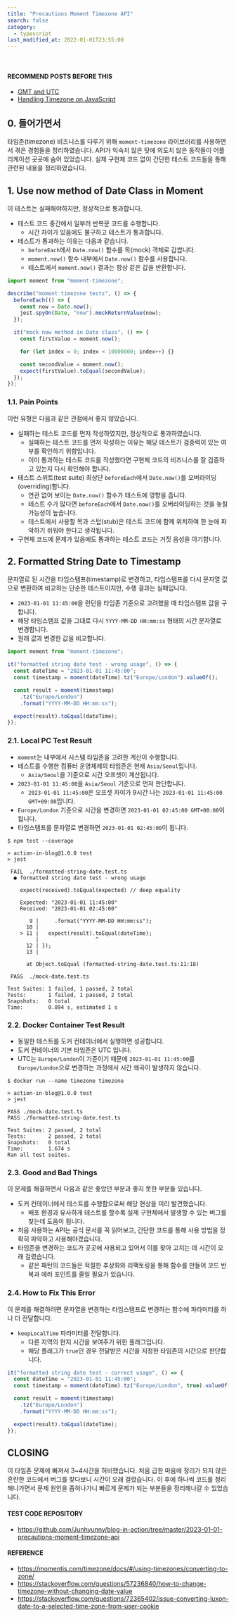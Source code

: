 ```yaml
---
title: "Precautions Moment Timezone API"
search: false
category:
  - typescript
last_modified_at: 2022-01-01T23:55:00
---
```


<br>

#### RECOMMEND POSTS BEFORE THIS

* [GMT and UTC][gmt-and-utc-link]
* [Handling Timezone on JavaScript][handling-timezone-on-javascript-link]

## 0. 들어가면서

타임존(timezone) 비즈니스를 다루기 위해 `moment-timezone` 라이브러리를 사용하면서 겪은 경험들을 정리하였습니다. 
API가 익숙치 않은 탓에 의도치 않은 동작들이 어플리케이션 곳곳에 숨어 있었습니다. 
실제 구현체 코드 없이 간단한 테스트 코드들을 통해 관련된 내용을 정리하였습니다.

## 1. Use now method of Date Class in Moment

이 테스트는 실패해야하지만, 정상적으로 통과합니다.

* 테스트 코드 중간에서 일부러 반복문 코드를 수행합니다.
    * 시간 차이가 있음에도 불구하고 테스트가 통과합니다.
* 테스트가 통과하는 이유는 다음과 같습니다.
    * `beforeEach`에서 `Date.now()` 함수를 목(mock) 객체로 감쌉니다.
    * `moment.now()` 함수 내부에서 `Date.now()` 함수를 사용합니다.
    * 테스트에서 `moment.now()` 결과는 항상 같은 값을 반환합니다.

```ts
import moment from "moment-timezone";

describe("moment timezone tests", () => {
  beforeEach(() => {
    const now = Date.now();
    jest.spyOn(Date, "now").mockReturnValue(now);
  });

  it("mock now method in Date class", () => {
    const firstValue = moment.now();

    for (let index = 0; index < 10000000; index++) {}

    const secondValue = moment.now();
    expect(firstValue).toEqual(secondValue);
  });
});
```

### 1.1. Pain Points

이런 유형은 다음과 같은 관점에서 좋지 않았습니다. 

* 실패하는 테스트 코드를 먼저 작성하였지만, 정상적으로 통과하였습니다. 
    * 실패하는 테스트 코드를 먼저 작성하는 이유는 해당 테스트가 검증력이 있는 여부를 확인하기 위함입니다. 
    * 이미 통과하는 테스트 코드를 작성했다면 구현체 코드의 비즈니스를 잘 검증하고 있는지 다시 확인해야 합니다.
* 테스트 스위트(test suite) 최상단 `beforeEach`에서 `Date.now()`를 오버라이딩(overriding)합니다.
    * 연관 없어 보이는 `Date.now()` 함수가 테스트에 영향을 줍니다.
    * 테스트 수가 많다면 `beforeEach`에서 `Date.now()`를 오버라이딩하는 것을 놓칠 가능성이 높습니다.
    * 테스트에서 사용할 목과 스텁(stub)은 테스트 코드에 함께 위치하여 한 눈에 파악하기 쉬워야 한다고 생각됩니다.
* 구현체 코드에 문제가 있음에도 통과하는 테스트 코드는 거짓 음성을 야기합니다.

## 2. Formatted String Date to Timestamp

문자열로 된 시간을 타임스탬프(timestamp)로 변경하고, 타임스탬프를 다시 문자열 값으로 변환하여 비교하는 단순한 테스트이지만, 수행 결과는 실패입니다. 

* `2023-01-01 11:45:00`을 런던을 타임존 기준으로 고려했을 때 타임스탬프 값을 구합니다. 
* 해당 타임스탬프 값을 그대로 다시 `YYYY-MM-DD HH:mm:ss` 형태의 시간 문자열로 변경합니다.
* 원래 값과 변경한 값을 비교합니다.

```ts
import moment from "moment-timezone";

it("formatted string date test - wrong usage", () => {
  const dateTime = "2023-01-01 11:45:00";
  const timestamp = moment(dateTime).tz("Europe/London").valueOf();

  const result = moment(timestamp)
    .tz("Europe/London")
    .format("YYYY-MM-DD HH:mm:ss");

  expect(result).toEqual(dateTime);
});
```

### 2.1. Local PC Test Result

* `moment`는 내부에서 시스템 타임존을 고려한 계산이 수행합니다. 
* 테스트를 수행한 컴퓨터 운영체제의 타임존은 현재 `Asia/Seoul`입니다.
    * `Asia/Seoul`을 기준으로 시간 오프셋이 계산됩니다. 
* `2023-01-01 11:45:00`을 `Asia/Seoul` 기준으로 먼저 판단합니다.
    * `2023-01-01 11:45:00`은 오프셋 차이가 9시간 나는 `2023-01-01 11:45:00 GMT+09:00`입니다.
* `Europe/London` 기준으로 시간을 변경하면 `2023-01-01 02:45:00 GMT+00:00`이 됩니다.
* 타임스탬프를 문자열로 변경하면 `2023-01-01 02:45:00`이 됩니다.

```
$ npm test --coverage

> action-in-blog@1.0.0 test
> jest

 FAIL  ./formatted-string-date.test.ts
  ● formatted string date test - wrong usage

    expect(received).toEqual(expected) // deep equality

    Expected: "2023-01-01 11:45:00"
    Received: "2023-01-01 02:45:00"

       9 |     .format("YYYY-MM-DD HH:mm:ss");
      10 |
    > 11 |   expect(result).toEqual(dateTime);
         |                  ^
      12 | });
      13 |

      at Object.toEqual (formatted-string-date.test.ts:11:18)

 PASS  ./mock-date.test.ts

Test Suites: 1 failed, 1 passed, 2 total
Tests:       1 failed, 1 passed, 2 total
Snapshots:   0 total
Time:        0.894 s, estimated 1 s
```

### 2.2. Docker Container Test Result

* 동일한 테스트를 도커 컨테이너에서 실행하면 성공합니다.
* 도커 컨테이너의 기본 타임존은 UTC 입니다.
* UTC는 `Europe/London`이 기준이기 때문에 `2023-01-01 11:45:00`를 `Europe/London`으로 변경하는 과정에서 시간 왜곡이 발생하지 않습니다. 

```
$ docker run --name timezone timezone

> action-in-blog@1.0.0 test
> jest

PASS ./mock-date.test.ts
PASS ./formatted-string-date.test.ts

Test Suites: 2 passed, 2 total
Tests:       2 passed, 2 total
Snapshots:   0 total
Time:        1.674 s
Ran all test suites.
```

### 2.3. Good and Bad Things

이 문제를 해결하면서 다음과 같은 좋았던 부분과 좋지 못한 부분들 있습니다. 

* 도커 컨테이너에서 테스트를 수행함으로써 해당 현상을 미리 발견했습니다. 
    * 배포 환경과 유사하게 테스트를 할수록 실제 구현체에서 발생할 수 있는 버그를 찾는데 도움이 됩니다.
* 처음 사용하는 API는 공식 문서를 꼭 읽어보고, 간단한 코드를 통해 사용 방법을 정확히 파악하고 사용해야겠습니다. 
* 타임존을 변경하는 코드가 곳곳에 사용되고 있어서 이를 찾아 고치는 데 시간이 오래 걸렸습니다.
    * 같은 패턴의 코드들은 적절한 추상화와 리팩토링을 통해 함수를 만들어 코드 반복과 에러 포인트를 줄일 필요가 있습니다.

### 2.4. How to Fix This Error

이 문제를 해결하려면 문자열을 변경하는 타임스탬프로 변경하는 함수에 파라미터를 하나 더 전달합니다.

* `keepLocalTime` 파라미터를 전달합니다.
    * 다른 지역의 현지 시간을 보여주기 위한 플래그입니다.
    * 해당 플래그가 `true`인 경우 전달받은 시간을 지정한 타임존의 시간으로 판단합니다. 

```ts
it("formatted string date test - correct usage", () => {
  const dateTime = "2023-01-01 11:45:00";
  const timestamp = moment(dateTime).tz("Europe/London", true).valueOf();

  const result = moment(timestamp)
    .tz("Europe/London")
    .format("YYYY-MM-DD HH:mm:ss");

  expect(result).toEqual(dateTime);
});
```

## CLOSING

이 타임존 문제에 빠져서 3~4시간을 허비했습니다. 
처음 급한 마음에 정리가 되지 않은 혼란한 코드에서 버그를 찾다보니 시간이 오래 걸렸습니다. 
이 후에 하나씩 코드를 정리해나가면서 문제 원인을 좁혀나가니 빠르게 문제가 되는 부분들을 정리해나갈 수 있었습니다. 

#### TEST CODE REPOSITORY

* <https://github.com/Junhyunny/blog-in-action/tree/master/2023-01-01-precautions-moment-timezone-api>

#### REFERENCE

* <https://momentjs.com/timezone/docs/#/using-timezones/converting-to-zone/>
* <https://stackoverflow.com/questions/57236840/how-to-change-timezone-without-changing-date-value>
* <https://stackoverflow.com/questions/72365402/issue-converting-luxon-date-to-a-selected-time-zone-from-user-cookie>

[gmt-and-utc-link]: https://junhyunny.github.io/information/gmt-and-utc/
[handling-timezone-on-javascript-link]: https://junhyunny.github.io/javascript/handling-timezone-on-javascript/